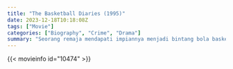 ```yaml
---
title: "The Basketball Diaries (1995)"
date: 2023-12-18T10:18:08Z
tags: ["Movie"]
categories: ["Biography", "Crime", "Drama"]
summary: "Seorang remaja mendapati impiannya menjadi bintang bola basket terancam setelah ia terjun bebas ke dunia kecanduan narkoba yang mengerikan."
---
```



<mux-player stream-type="on-demand"
src="https://kp3d-my.sharepoint.com/personal/ryoo_kp3d_onmicrosoft_com/_layouts/15/download.aspx?share=Ef5ZfGGR-tRLkdhv0TqX1x0B7pngW7k1H7NfZZB5dSjAag" prefer-playback="mse" controls>

</mux-player>


{{< movieinfo id="10474" >}}

<script src="https://cdn.jsdelivr.net/npm/@mux/mux-player"></script>

 <script type="application/ld+json ">
{
"@context": "https://schema.org/",
"@type": "VideoObject",
"name": "The Basketball Diaries (1995)",
"contentUrl": "https://stream.mux.com/Qpsnt1Wo557XObHXvveEk02a6umuR4dYlYvvWMf8M00KU.m3u8",
"thumbnailUrl": "https://www.themoviedb.org/t/p/original/2R8VCFxHjcFbMwWepWd9QBH1AyF.jpg?width=314&fit_mode=preserve&time=25",
"uploadDate": "2023-12-18T10:18:08Z",
}

</script>